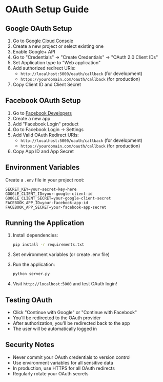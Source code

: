 # OAuth Setup Guide

## Google OAuth Setup

1. Go to [Google Cloud Console](https://console.cloud.google.com/)
2. Create a new project or select existing one
3. Enable Google+ API
4. Go to "Credentials" → "Create Credentials" → "OAuth 2.0 Client IDs"
5. Set Application type to "Web application"
6. Add authorized redirect URIs:
   - `http://localhost:5000/oauth/callback` (for development)
   - `https://yourdomain.com/oauth/callback` (for production)
7. Copy Client ID and Client Secret

## Facebook OAuth Setup

1. Go to [Facebook Developers](https://developers.facebook.com/)
2. Create a new app
3. Add "Facebook Login" product
4. Go to Facebook Login → Settings
5. Add Valid OAuth Redirect URIs:
   - `http://localhost:5000/oauth/callback` (for development)
   - `https://yourdomain.com/oauth/callback` (for production)
6. Copy App ID and App Secret

## Environment Variables

Create a `.env` file in your project root:

```env
SECRET_KEY=your-secret-key-here
GOOGLE_CLIENT_ID=your-google-client-id
GOOGLE_CLIENT_SECRET=your-google-client-secret
FACEBOOK_APP_ID=your-facebook-app-id
FACEBOOK_APP_SECRET=your-facebook-app-secret
```

## Running the Application

1. Install dependencies:
   ```bash
   pip install -r requirements.txt
   ```

2. Set environment variables (or create .env file)

3. Run the application:
   ```bash
   python server.py
   ```

4. Visit `http://localhost:5000` and test OAuth login!

## Testing OAuth

- Click "Continue with Google" or "Continue with Facebook"
- You'll be redirected to the OAuth provider
- After authorization, you'll be redirected back to the app
- The user will be automatically logged in

## Security Notes

- Never commit your OAuth credentials to version control
- Use environment variables for all sensitive data
- In production, use HTTPS for all OAuth redirects
- Regularly rotate your OAuth secrets

